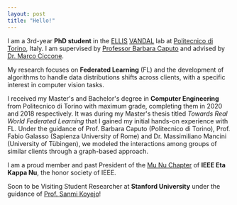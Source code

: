 ```yaml
---
layout: post
title: "Hello!"
---
```


I am a 3rd-year **PhD student** in the [ELLIS](https://ellis.eu/units/turin) [VANDAL](http://vandal.polito.it/) lab at [Politecnico di Torino](https://www.polito.it/), Italy. I am supervised by [Professor Barbara Caputo](http://vandal.polito.it/index.php/people/barbaracaputo/) and advised by [Dr. Marco Ciccone](https://marcociccone.github.io). 

My research focuses on **Federated Learning** (FL) and the development of algorithms to handle data distributions shifts across clients, with a specific interest in computer vision tasks. 

I received my Master's and Bachelor's degree in **Computer Engineering** from Politecnico di Torino with maximum grade, completing them in 2020 and 2018 respectively. It was during my Master's thesis titled *Towards Real World Federated Learning* that I gained my initial hands-on experience with FL. Under the guidance of Prof. Barbara Caputo (Politecnico di Torino), Prof. Fabio Galasso (Sapienza University of Rome) and Dr. Massimiliano Mancini (University of Tübingen), we modeled the interactions among groups of similar clients through a graph-based approach.

I am a proud member and past President of the [Mu Nu Chapter](https://hknpolito.org/) of **IEEE Eta Kappa Nu**, the honor society of IEEE.

Soon to be Visiting Student Researcher at **Stanford University** under the guidance of [Prof. Sanmi Koyejo](https://cs.stanford.edu/people/sanmi/)!
